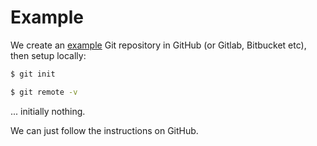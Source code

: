 # Example

We create an [example](https://github.com/davidainslie/advanced-git-example) Git repository in GitHub (or Gitlab, Bitbucket etc), then setup locally:

```bash
$ git init
```

```bash
$ git remote -v
```

... initially nothing.

We can just follow the instructions on GitHub.